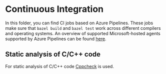 # Continuous Integration

In this folder, you can find CI jobs based on Azure Pipelines.
These jobs make sure that `bazel build` and `bazel test` work across different compilers and operating systems.
An overview of supported Microsoft-hosted agents supported by Azure Pipelines can be found [here](https://learn.microsoft.com/en-us/azure/devops/pipelines/agents/hosted?view=azure-devops&tabs=yaml).

## Static analysis of C/C++ code

For static analysis of C/C++ code [Cppcheck](https://github.com/danmar/cppcheck/) is used.
